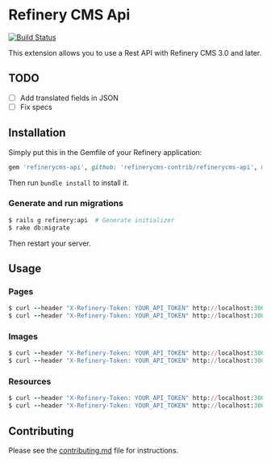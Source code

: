 # Refinery CMS Api

[![Build Status](https://travis-ci.org/refinerycms-contrib/refinerycms-api.svg?branch=master)](https://travis-ci.org/refinerycms-contrib/refinerycms-api)

This extension allows you to use a Rest API with Refinery CMS 3.0 and later.

## TODO
* [ ] Add translated fields in JSON
* [ ] Fix specs

## Installation

Simply put this in the Gemfile of your Refinery application:

```ruby
gem 'refinerycms-api', github: 'refinerycms-contrib/refinerycms-api', master: 'branch'
```

Then run `bundle install` to install it.


### Generate and run migrations

```sh
$ rails g refinery:api  # Generate initializer
$ rake db:migrate
```

Then restart your server.

## Usage

### Pages

```ruby
$ curl --header "X-Refinery-Token: YOUR_API_TOKEN" http://localhost:3000/api/v1/pages
$ curl --header "X-Refinery-Token: YOUR_API_TOKEN" http://localhost:3000/api/v1/pages/1
```

### Images

```ruby
$ curl --header "X-Refinery-Token: YOUR_API_TOKEN" http://localhost:3000/api/v1/images
$ curl --header "X-Refinery-Token: YOUR_API_TOKEN" http://localhost:3000/api/v1/images/1
```

### Resources

```ruby
$ curl --header "X-Refinery-Token: YOUR_API_TOKEN" http://localhost:3000/api/v1/resources
$ curl --header "X-Refinery-Token: YOUR_API_TOKEN" http://localhost:3000/api/v1/resources/1
```

## Contributing

Please see the [contributing.md](contributing.md) file for instructions.
